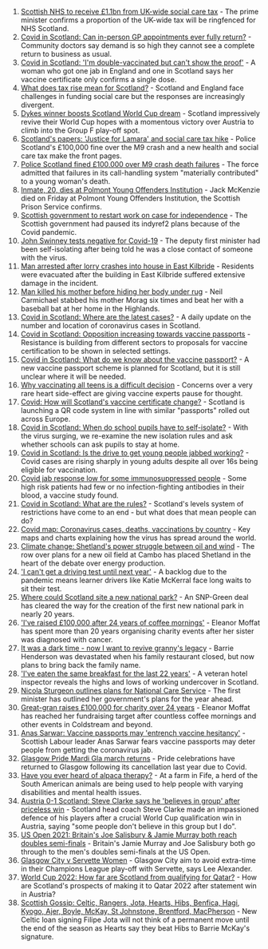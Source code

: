 1. [Scottish NHS to receive £1.1bn from UK-wide social care tax](https://www.bbc.co.uk/news/uk-scotland-scotland-politics-58480730?at_medium=RSS&at_campaign=KARANGA) - The prime minister confirms a proportion of the UK-wide tax will be ringfenced for NHS Scotland.
2. [Covid in Scotland: Can in-person GP appointments ever fully return?](https://www.bbc.co.uk/news/uk-scotland-58481878?at_medium=RSS&at_campaign=KARANGA) - Community doctors say demand is so high they cannot see a complete return to business as usual.
3. [Covid in Scotland: 'I'm double-vaccinated but can't show the proof'](https://www.bbc.co.uk/news/uk-scotland-58475922?at_medium=RSS&at_campaign=KARANGA) - A woman who got one jab in England and one in Scotland says her vaccine certificate only confirms a single dose.
4. [What does tax rise mean for Scotland?](https://www.bbc.co.uk/news/uk-scotland-58473158?at_medium=RSS&at_campaign=KARANGA) - Scotland and England face challenges in funding social care but the responses are increasingly divergent.
5. [Dykes winner boosts Scotland World Cup dream](https://www.bbc.co.uk/sport/football/58386792?at_medium=RSS&at_campaign=KARANGA) - Scotland impressively revive their World Cup hopes with a momentous victory over Austria to climb into the Group F play-off spot.
6. [Scotland's papers: 'Justice for Lamara' and social care tax hike](https://www.bbc.co.uk/news/uk-scotland-58483195?at_medium=RSS&at_campaign=KARANGA) - Police Scotland's £100,000 fine over the M9 crash and a new health and social care tax make the front pages.
7. [Police Scotland fined £100,000 over M9 crash death failures](https://www.bbc.co.uk/news/uk-scotland-tayside-central-58474385?at_medium=RSS&at_campaign=KARANGA) - The force admitted that failures in its call-handling system "materially contributed" to a young woman's death.
8. [Inmate, 20, dies at Polmont Young Offenders Institution](https://www.bbc.co.uk/news/uk-scotland-58484856?at_medium=RSS&at_campaign=KARANGA) - Jack McKenzie died on Friday at Polmont Young Offenders Institution, the Scottish Prison Service confirms.
9. [Scottish government to restart work on case for independence](https://www.bbc.co.uk/news/uk-scotland-scotland-politics-58478187?at_medium=RSS&at_campaign=KARANGA) - The Scottish government had paused its indyref2 plans because of the Covid pandemic.
10. [John Swinney tests negative for Covid-19](https://www.bbc.co.uk/news/uk-scotland-58472175?at_medium=RSS&at_campaign=KARANGA) - The deputy first minister had been self-isolating after being told he was a close contact of someone with the virus.
11. [Man arrested after lorry crashes into house in East Kilbride](https://www.bbc.co.uk/news/uk-scotland-glasgow-west-58474392?at_medium=RSS&at_campaign=KARANGA) - Residents were evacuated after the building in East Kilbride suffered extensive damage in the incident.
12. [Man killed his mother before hiding her body under rug](https://www.bbc.co.uk/news/uk-scotland-highlands-islands-58475118?at_medium=RSS&at_campaign=KARANGA) - Neil Carmichael stabbed his mother Morag six times and beat her with a baseball bat at her home in the Highlands.
13. [Covid in Scotland: Where are the latest cases?](https://www.bbc.co.uk/news/uk-scotland-53511877?at_medium=RSS&at_campaign=KARANGA) - A daily update on the number and location of coronavirus cases in Scotland.
14. [Covid in Scotland: Opposition increasing towards vaccine passports](https://www.bbc.co.uk/news/uk-scotland-scotland-politics-58453551?at_medium=RSS&at_campaign=KARANGA) - Resistance is building from different sectors to proposals for vaccine certification to be shown in selected settings.
15. [Covid in Scotland: What do we know about the vaccine passport?](https://www.bbc.co.uk/news/uk-scotland-58422607?at_medium=RSS&at_campaign=KARANGA) - A new vaccine passport scheme is planned for Scotland, but it is still unclear where it will be needed.
16. [Why vaccinating all teens is a difficult decision](https://www.bbc.co.uk/news/health-58423152?at_medium=RSS&at_campaign=KARANGA) - Concerns over a very rare heart side-effect are giving vaccine experts pause for thought.
17. [Covid: How will Scotland's vaccine certificate change?](https://www.bbc.co.uk/news/uk-scotland-57519070?at_medium=RSS&at_campaign=KARANGA) - Scotland is launching a QR code system in line with similar "passports" rolled out across Europe.
18. [Covid in Scotland: When do school pupils have to self-isolate?](https://www.bbc.co.uk/news/uk-scotland-58381883?at_medium=RSS&at_campaign=KARANGA) - With the virus surging, we re-examine the new isolation rules and ask whether schools can ask pupils to stay at home.
19. [Covid in Scotland: Is the drive to get young people jabbed working?](https://www.bbc.co.uk/news/uk-scotland-58342389?at_medium=RSS&at_campaign=KARANGA) - Covid cases are rising sharply in young adults despite all over 16s being eligible for vaccination.
20. [Covid jab response low for some immunosuppressed people](https://www.bbc.co.uk/news/health-58317261?at_medium=RSS&at_campaign=KARANGA) - Some high risk patients had few or no infection-fighting antibodies in their blood, a vaccine study found.
21. [Covid in Scotland: What are the rules?](https://www.bbc.co.uk/news/uk-scotland-53166816?at_medium=RSS&at_campaign=KARANGA) - Scotland's levels system of restrictions have come to an end - but what does that mean people can do?
22. [Covid map: Coronavirus cases, deaths, vaccinations by country](https://www.bbc.co.uk/news/world-51235105?at_medium=RSS&at_campaign=KARANGA) - Key maps and charts explaining how the virus has spread around the world.
23. [Climate change: Shetland's power struggle between oil and wind](https://www.bbc.co.uk/news/uk-scotland-58464439?at_medium=RSS&at_campaign=KARANGA) - The row over plans for a new oil field at Cambo has placed Shetland in the heart of the debate over energy production.
24. ['I can't get a driving test until next year'](https://www.bbc.co.uk/news/uk-scotland-58435040?at_medium=RSS&at_campaign=KARANGA) - A backlog due to the pandemic means learner drivers like Katie McKerral face long waits to sit their test.
25. [Where could Scotland site a new national park?](https://www.bbc.co.uk/news/uk-scotland-south-scotland-58400051?at_medium=RSS&at_campaign=KARANGA) - An SNP-Green deal has cleared the way for the creation of the first new national park in nearly 20 years.
26. ['I've raised £100,000 after 24 years of coffee mornings'](https://www.bbc.co.uk/news/uk-scotland-south-scotland-58383506?at_medium=RSS&at_campaign=KARANGA) - Eleanor Moffat has spent more than 20 years organising charity events after her sister was diagnosed with cancer.
27. [It was a dark time - now I want to revive granny's legacy](https://www.bbc.co.uk/news/uk-scotland-edinburgh-east-fife-58429014?at_medium=RSS&at_campaign=KARANGA) - Barrie Henderson was devastated when his family restaurant closed, but now plans to bring back the family name.
28. ['I've eaten the same breakfast for the last 22 years'](https://www.bbc.co.uk/news/uk-scotland-scotland-business-58323888?at_medium=RSS&at_campaign=KARANGA) - A veteran hotel inspector reveals the highs and lows of working undercover in Scotland.
29. [Nicola Sturgeon outlines plans for National Care Service](https://www.bbc.co.uk/news/uk-scotland-58480750?at_medium=RSS&at_campaign=KARANGA) - The first minister has outlined her government's plans for the year ahead.
30. [Great-gran raises £100,000 for charity over 24 years](https://www.bbc.co.uk/news/uk-scotland-58440739?at_medium=RSS&at_campaign=KARANGA) - Eleanor Moffat has reached her fundraising target after countless coffee mornings and other events in Coldstream and beyond.
31. [Anas Sarwar: Vaccine passports may 'entrench vaccine hesitancy'](https://www.bbc.co.uk/news/uk-scotland-58455886?at_medium=RSS&at_campaign=KARANGA) - Scottish Labour leader Anas Sarwar fears vaccine passports may deter people from getting the coronavirus jab.
32. [Glasgow Pride Mardi Gla march returns](https://www.bbc.co.uk/news/uk-scotland-58450443?at_medium=RSS&at_campaign=KARANGA) - Pride celebrations have returned to Glasgow following its cancellation last year due to Covid.
33. [Have you ever heard of alpaca therapy?](https://www.bbc.co.uk/news/uk-scotland-58423392?at_medium=RSS&at_campaign=KARANGA) - At a farm in Fife, a herd of the South American animals are being used to help people with varying disabilities and mental health issues.
34. [Austria 0-1 Scotland: Steve Clarke says he 'believes in group' after priceless win](https://www.bbc.co.uk/sport/football/58483103?at_medium=RSS&at_campaign=KARANGA) - Scotland head coach Steve Clarke made an impassioned defence of his players after a crucial World Cup qualification win in Austria, saying "some people don't believe in this group but I do".
35. [US Open 2021: Britain's Joe Salisbury & Jamie Murray both reach doubles semi-finals](https://www.bbc.co.uk/sport/tennis/58483371?at_medium=RSS&at_campaign=KARANGA) - Britain's Jamie Murray and Joe Salisbury both go through to the men's doubles semi-finals at the US Open.
36. [Glasgow City v Servette Women](https://www.bbc.co.uk/sport/football/58455072?at_medium=RSS&at_campaign=KARANGA) - Glasgow City aim to avoid extra-time in their Champions League play-off with Servette, says Lee Alexander.
37. [World Cup 2022: How far are Scotland from qualifying for Qatar?](https://www.bbc.co.uk/sport/football/58215232?at_medium=RSS&at_campaign=KARANGA) - How are Scotland's prospects of making it to Qatar 2022 after statement win in Austria?
38. [Scottish Gossip: Celtic, Rangers, Jota, Hearts, Hibs, Benfica, Hagi, Kyogo, Ajer, Boyle, McKay, St Johnstone, Brentford, MacPherson](https://www.bbc.co.uk/sport/football/58485255?at_medium=RSS&at_campaign=KARANGA) - New Celtic loan signing Filipe Jota will not think of a permanent move until the end of the season as Hearts say they beat Hibs to Barrie McKay's signature.
